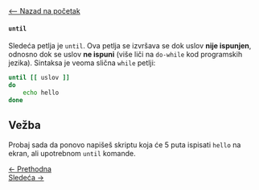 <link rel="stylesheet" href="/UNIX-beginner-course/assets/css/custom.css">

<div style="margin-bottom: 1em;">
  <a href="/UNIX-beginner-course/" class="button-nav">⟵ Nazad na početak</a>
</div>

#### `until`
Sledeća petlja je `until`. Ova petlja se izvršava se dok uslov **nije ispunjen**, odnosno dok se uslov **ne ispuni** (više liči na `do-while` kod programskih jezika). Sintaksa je veoma slična `while` petlji:

```bash
until [[ uslov ]]
do
    echo hello
done
```

## Vežba
Probaj sada da ponovo napišeš skriptu koja će 5 puta ispisati `hello` na ekran, ali upotrebnom `until` komande.

<div class="nav-buttons-wrapper">
  <div class="nav-left">
    <a href="6_10-while.html" class="button-nav">← Prethodna</a>
  </div>
  <div class="nav-right">
    <a href="6_12-for.html" class="button-nav">Sledeća →</a>
  </div>
</div>